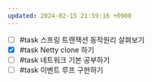 ```yaml
---
updated: 2024-02-15 21:59:16 +0900
---
```


- [ ] #task 스프링 트랜잭션 동작원리 살펴보기
- [x] #task Netty clone 하기
- [ ] #task 네트워크 기본 공부하기
- [ ] #task 이벤트 루프 구현하기
